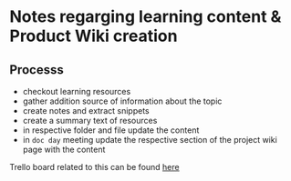 # Notes regarging learning content & Product Wiki creation

## Processs

* checkout learning resources
* gather addition source of information about the topic
* create notes and extract snippets
* create a summary text of resources
* in respective folder and file update the content
* in `doc day` meeting update the respective section of the project wiki page with the content

Trello board related to this can be found [here](https://trello.com/b/fO82tWZr)
